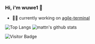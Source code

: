 ### Hi, i'm wuwe1 👋

* 👨‍💻 currently working on [agile-terminal](https://github.com/wuwe1/agile-terimnal)

![Top Langs](https://github-readme-stats.vercel.app/api/top-langs/?username=wuwe1&hide=html)
![mattn's github stats](https://github-readme-stats.vercel.app/api?username=wuwe1&show_icons=true&count_private=true&line_height=40)

![Visitor Badge](https://visitor-badge.laobi.icu/badge?page_id=wuwe1.wuwe1)
